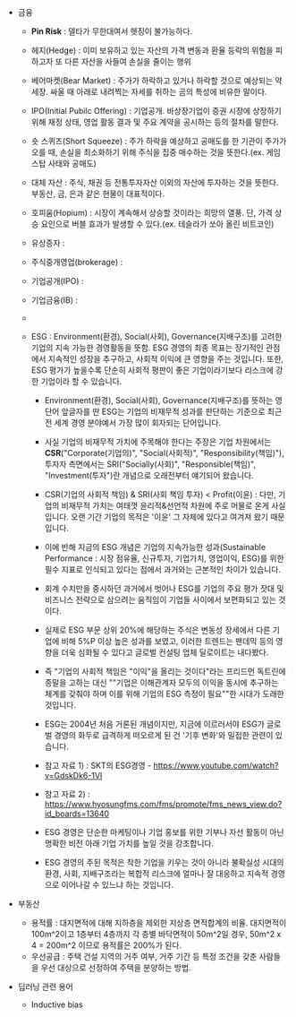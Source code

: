 * 금융
  * **Pin Risk** : 델타가 무한대여서 헷징이 불가능하다.

  * 헤지(Hedge) : 이미 보유하고 있는 자산의 가격 변동과 환율 등락의 위험을 피하고자 또 다른 자산을 사들여 손실을 줄이는 행위
  * 베어마켓(Bear Market) : 주가가 하락하고 있거나 하락할 것으로 예상되는 약세장. 싸울 때 아래로 내려찍는 자세를 취하는 곰의 특성에 비유한 말이다.
  * IPO(Initial Pubilc Offering) : 기업공개. 바상장기업이 증권 시장에 상장하기 위해 재정 상태, 영업 활동 결과 및 주요 계약을 공시하는 등의 절차를 말한다.
  * 숏 스퀴즈(Short Squeeze) : 주가 하락을 예상하고 공매도를 한 기관이 주가가 오를 때, 손실을 최소화하기 위해 주식을 집중 매수하는 것을 뜻한다.(ex. 게임스탑 사태와 공매도)
  * 대체 자산 : 주식, 채권 등 전통투자자산 이외의 자산에 투자하는 것을 뜻한다. 부동산, 금, 은과 같은 현물이 대표적이다.
  * 호피움(Hopium) : 시장이 계속해서 상승할 것이라는 희망의 열풍. 단, 가격 상승 요인으로 버블 효과가 발생할 수 있다.(ex. 테슬라가 쏘아 올린 비트코인)
  * 유상증자 : 
  * 주식중개영업(brokerage) : 
  * 기업공개(IPO) :
  * 기업금융(IB) : 
  * 

  * ESG : Environment(환경), Social(사회), Governance(지배구조)를 고려한 기업의 지속 가능한 경영활동을 뜻함. ESG 경영의 최종 목표는 장기적인 관점에서 지속적인 성장을 추구하고, 사회적 이익에 큰 영향을 주는 것입니다. 또한, ESG 평가가 높을수록 단순히 사회적 평판이 좋은 기업이라기보다 리스크에 강한 기업이라 할 수 있습니다. 
    * Environment(환경), Social(사회), Governance(지배구조)를 뜻하는 영단어 앞글자를 딴 ESG는 기업의 비재무적 성과를 판단하는 기준으로 최근 전 세계 경영 분야예서 가장 많이 회자되는 단어입니다.
    * 사실 기업의 비재무적 가치에 주목해야 한다는 주장은 기업 차원에서는 **CSR**("Corporate(기업의)", "Social(사회적)", "Responsibility(책임)"), 투자자 측면에서는 SRI("Socially(사회)", "Responsible(책임)", "Investment(투자")란 개념으로 오래전부터 얘기되어 왔습니다. 
    * CSR(기업의 사회적 책임) & SRI(사회 책임 투자) < Profit(이윤) : 다만, 기업의 비재무적 가치는 여태껏 윤리적&선언적 차원에 주로 머물로 온게 사실입니다. 오랜 기간 기업의 목적은 '이윤' 그 자체에 있다고 여겨져 왔기 때문입니다.
    * 이에 반해 지금의 ESG 개념은 기업의 지속가능한 성과(Sustainable Performance : 시장 점유율, 신규투자, 기업가치, 영업이익, ESG)를 위한 필수 지표로 인식되고 있다는 점에서 과거와는 근본적인 차이가 있습니다.
    * 회계 수치만을 중시하던 과거에서 벗어나 ESG를 기업의 주요 평가 잣대 및 비즈니스 전략으로 삼으려는 움직임이 기업들 사이에서 보편화되고 있는 것이다.
    * 실제로 ESG 부문 상위 20%에 해당하는 주식은 변동성 장세에서 다른 기업에 비해 5%P 이상 높은 성과를 보였고, 이러한 트렌드는 팬데믹 등의 영향을 더욱 심화될 수 있다고 글로벌 컨설팅 업체 딜로이트는 내다봤다.
    * 즉 "기업의 사회적 책임은 "이익"을 올리는 것이다"라는 프리드먼 독트린에 종말을 고하는 대신 ""기업은 이해관계자 모두의 이익을 동시에 추구하는 체계를 갖춰야 하며 이를 위해 기업의 ESG 측정이 필요""한 시대가 도래한 것입니다.
    * ESG는 2004년 처음 거론된 개념이지만, 지금에 이르러서야 ESG가 글로벌 경영의 화두로 급격하게 떠오르게 된 건 '기후 변화'와 밀접한 관련이 있습니다.
    * 참고 자료 1) : SKT의 ESG경영 - https://www.youtube.com/watch?v=GdskDk6-1VI
    * 참고 자료 2) : https://www.hyosungfms.com/fms/promote/fms_news_view.do?id_boards=13640

    * ESG 경영은 단순한 마케팅이나 기업 홍보를 위한 기부나 자선 활동이 아닌 명확한 비전 아래 기업 가치를 높일 것을 강조합니다. 
    * ESG 경영의 주된 목적은 착한 기업을 키우는 것이 아니라 불확실성 시대의 환경, 사회, 지배구조라는 복합적 리스크에 얼마나 잘 대응하고 지속적 경영으로 이어나갈 수 있느냐 하는 것입니다. 

* 부동산
  * 용적률 : 대지면적에 대해 지하층을 제외한 지상층 면적합계의 비율. 대지면적이 100m^2이고 1층부터 4층까지 각 층별 바닥면적이 50m^2일 경우, 50m^2 x 4 = 200m^2 이므로 용적률은 200%가 된다. 
  * 우선공급 : 주택 건설 지역의 거주 여부, 거주 기간 등 특정 조건을 갖춘 사람들을 우선 대상으로 선정하여 주택을 분양하는 방법.


* 딥러닝 관련 용어
  * Inductive bias